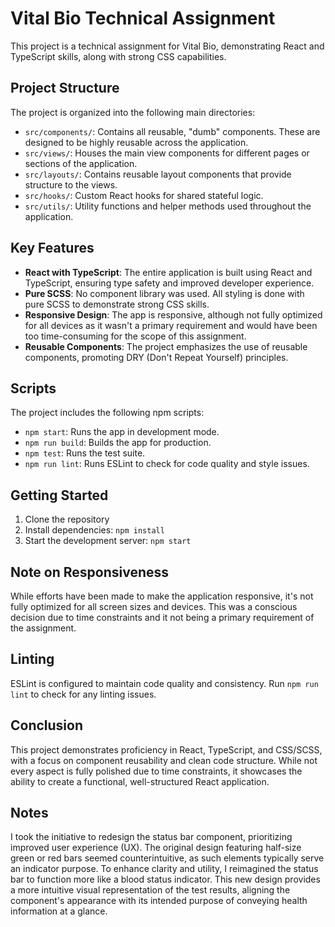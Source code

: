 # Vital Bio Technical Assignment

This project is a technical assignment for Vital Bio, demonstrating React and TypeScript skills, along with strong CSS capabilities.

## Project Structure

The project is organized into the following main directories:

- `src/components/`: Contains all reusable, "dumb" components. These are designed to be highly reusable across the application.
- `src/views/`: Houses the main view components for different pages or sections of the application.
- `src/layouts/`: Contains reusable layout components that provide structure to the views.
- `src/hooks/`: Custom React hooks for shared stateful logic.
- `src/utils/`: Utility functions and helper methods used throughout the application.

## Key Features

- **React with TypeScript**: The entire application is built using React and TypeScript, ensuring type safety and improved developer experience.
- **Pure SCSS**: No component library was used. All styling is done with pure SCSS to demonstrate strong CSS skills.
- **Responsive Design**: The app is responsive, although not fully optimized for all devices as it wasn't a primary requirement and would have been too time-consuming for the scope of this assignment.
- **Reusable Components**: The project emphasizes the use of reusable components, promoting DRY (Don't Repeat Yourself) principles.

## Scripts

The project includes the following npm scripts:

- `npm start`: Runs the app in development mode.
- `npm run build`: Builds the app for production.
- `npm test`: Runs the test suite.
- `npm run lint`: Runs ESLint to check for code quality and style issues.

## Getting Started

1. Clone the repository
2. Install dependencies: `npm install`
3. Start the development server: `npm start`

## Note on Responsiveness

While efforts have been made to make the application responsive, it's not fully optimized for all screen sizes and devices. This was a conscious decision due to time constraints and it not being a primary requirement of the assignment.

## Linting

ESLint is configured to maintain code quality and consistency. Run `npm run lint` to check for any linting issues.

## Conclusion

This project demonstrates proficiency in React, TypeScript, and CSS/SCSS, with a focus on component reusability and clean code structure. While not every aspect is fully polished due to time constraints, it showcases the ability to create a functional, well-structured React application.

## Notes

I took the initiative to redesign the status bar component, prioritizing improved user experience (UX). The original design featuring half-size green or red bars seemed counterintuitive, as such elements typically serve an indicator purpose. To enhance clarity and utility, I reimagined the status bar to function more like a blood status indicator. This new design provides a more intuitive visual representation of the test results, aligning the component's appearance with its intended purpose of conveying health information at a glance.
